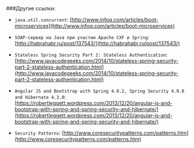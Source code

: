 
###Другие ссылки:

* `java.util.concurrent`: [http://www.infoq.com/articles/boot-microservices](http://www.infoq.com/articles/boot-microservices)
* `SOAP-сервер на Java при участии Apache CXF и Spring`: [http://habrahabr.ru/post/137543/](http://habrahabr.ru/post/137543/)


* `Stateless Spring Security Part 2: Stateless Authentication`: [http://www.javacodegeeks.com/2014/10/stateless-spring-security-part-2-stateless-authentication.html](http://www.javacodegeeks.com/2014/10/stateless-spring-security-part-2-stateless-authentication.html)
* `Angular JS and Bootstrap with Spring 4.0.2, Spring Security 4.0.0 and Hibernate 4.3.0`: [https://robertleggett.wordpress.com/2013/12/20/angular-js-and-bootstrap-with-spring-and-spring-security-and-hibernate/](https://robertleggett.wordpress.com/2013/12/20/angular-js-and-bootstrap-with-spring-and-spring-security-and-hibernate/)
* `Security Patterns`: [http://www.coresecuritypatterns.com/patterns.htm](http://www.coresecuritypatterns.com/patterns.htm)